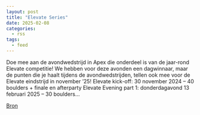 ```yaml
---
layout: post
title: "Elevate Series"
date: 2025-02-08
categories: 
  - rss
tags: 
  - feed
---
```


<p>Doe mee aan de avondwedstrijd in Apex die onderdeel is van de jaar-rond Elevate competitie! We hebben voor deze avonden een dagwinnaar, maar de punten die je haalt tijdens de avondwedstrijden, tellen ook mee voor de Elevate eindstrijd in november &rsquo;25! Elevate kick-off: 30 november 2024 &ndash; 40 boulders + finale en afterparty Elevate Evening part 1: donderdagavond 13 februari 2025 &ndash; 30 boulders&hellip;</p>
<p><a href="https://www.klimkalender.nl/comp/elevate-series/" rel="noopener noreferrer" target="_blank">Bron</a></p>
